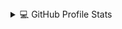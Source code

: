 
<details> 
  <summary>💻 GitHub Profile Stats</summary>
  <div>
  <samp>
    <h2 align="center"> Github stats </h2>
      <br/>
    <details open>
  <summary><h3>Languages</h3></summary>
            <p align="center">
        <a href="https://github.com/YuYuTW123/">
          <img src="https://github-readme-stats.vercel.app/api/top-langs/?username=YuYuTW123&langs_count=6&theme=gruvbox&layout=compact&hide_border=true"
          alt="YuYuTW123 :: overall Top Langs " /></a>
      </p>
        <p align="center">
          <a href="https://github.com/YuYuTW123/">
          <img width="45%" src="https://github-profile-summary-cards.vercel.app/api/cards/repos-per-language?username=YuYuTW123&theme=gruvbox&layout=compact&hide_border=true"
          alt="YuYuTW123 :: Top Langs by repo" />
          <img width="45%" src="https://github-profile-summary-cards.vercel.app/api/cards/most-commit-language?username=YuYuTW123&theme=gruvbox&layout=compact&hide_border=true"
          alt="YuYuTW123 :: Top Langs by commit" />
          </a>
        </p>
</details>
